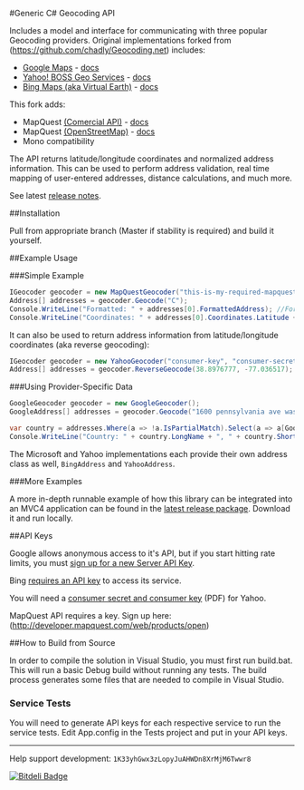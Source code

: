 #Generic C# Geocoding API

Includes a model and interface for communicating with three popular Geocoding providers.  Original implementations forked from (https://github.com/chadly/Geocoding.net) includes:

  * [Google Maps](https://developers.google.com/maps/) - [docs](https://developers.google.com/maps/documentation/geocoding/)
  * [Yahoo! BOSS Geo Services](http://developer.yahoo.com/boss/geo/) - [docs](http://developer.yahoo.com/geo/placefinder/guide/index.html)
  * [Bing Maps (aka Virtual Earth)](http://www.microsoft.com/maps/) - [docs](http://msdn.microsoft.com/en-us/library/ff701715.aspx)
  
This fork adds:
  
  * MapQuest [(Comercial API)](http://www.mapquestapi.com/) - [docs](http://www.mapquestapi.com/geocoding/)
  * MapQuest [(OpenStreetMap)](http://open.mapquestapi.com/) - [docs](http://open.mapquestapi.com/geocoding/)
  * Mono compatibility
  
The API returns latitude/longitude coordinates and normalized address information.  This can be used to perform address validation, real time mapping of user-entered addresses, distance calculations, and much more.

See latest [release notes](https://github.com/chadly/Geocoding.net/wiki/Release-Notes).

##Installation

Pull from appropriate branch (Master if stability is required) and build it yourself.

##Example Usage

###Simple Example

```csharp
IGeocoder geocoder = new MapQuestGeocoder("this-is-my-required-mapquest-api-key");
Address[] addresses = geocoder.Geocode("C");
Console.WriteLine("Formatted: " + addresses[0].FormattedAddress); //Formatted: 1600 Pennslyvania Avenue Northwest, Presiden'ts Park, Washington, DC 20500, USA
Console.WriteLine("Coordinates: " + addresses[0].Coordinates.Latitude + ", " + addresses[0].Coordinates.Longitude); //Coordinates: 38.8978378, -77.0365123
```

It can also be used to return address information from latitude/longitude coordinates (aka reverse geocoding):

```csharp
IGeocoder geocoder = new YahooGeocoder("consumer-key", "consumer-secret");
Address[] addresses = geocoder.ReverseGeocode(38.8976777, -77.036517);
```

###Using Provider-Specific Data

```csharp
GoogleGeocoder geocoder = new GoogleGeocoder();
GoogleAddress[] addresses = geocoder.Geocode("1600 pennsylvania ave washington dc");

var country = addresses.Where(a => !a.IsPartialMatch).Select(a => a[GoogleAddressType.Country]).First();
Console.WriteLine("Country: " + country.LongName + ", " + country.ShortName); //Country: United States, US
```

The Microsoft and Yahoo implementations each provide their own address class as well, `BingAddress` and `YahooAddress`.

###More Examples

A more in-depth runnable example of how this library can be integrated into an MVC4 application can be found in the [latest release package](https://github.com/chadly/Geocoding.net/releases/latest). Download it and run locally.

##API Keys

Google allows anonymous access to it's API, but if you start hitting rate limits, you must [sign up for a new Server API Key](https://developers.google.com/maps/documentation/javascript/tutorial#api_key).

Bing [requires an API key](http://msdn.microsoft.com/en-us/library/ff428642.aspx) to access its service.

You will need a [consumer secret and consumer key](http://developer.yahoo.com/boss/geo/BOSS_Signup.pdf) (PDF) for Yahoo.

MapQuest API requires a key. Sign up here: (http://developer.mapquest.com/web/products/open)

##How to Build from Source

In order to compile the solution in Visual Studio, you must first run build.bat. This will run a basic Debug build without running any tests. The build process generates some files that are needed to compile in Visual Studio.

### Service Tests
You will need to generate API keys for each respective service to run the service tests. Edit App.config in the Tests project and put in your API keys.

------------------------------------------

Help support development: `1K33yhGwx3zLopyJuAHWDn8XrMjM6Twwr8`

[![Bitdeli Badge](https://d2weczhvl823v0.cloudfront.net/chadly/geocoding.net/trend.png)](https://bitdeli.com/free "Bitdeli Badge")
